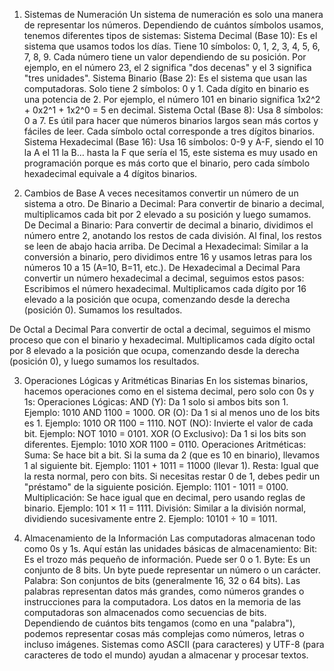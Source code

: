 1. Sistemas de Numeración
Un sistema de numeración es solo una manera de representar los números. Dependiendo de cuántos símbolos usamos, tenemos diferentes tipos de sistemas:
Sistema Decimal (Base 10): Es el sistema que usamos todos los días. Tiene 10 símbolos: 0, 1, 2, 3, 4, 5, 6, 7, 8, 9. Cada número tiene un valor dependiendo de su posición. Por ejemplo, en el número 23, el 2 significa "dos decenas" y el 3 significa "tres unidades".
Sistema Binario (Base 2): Es el sistema que usan las computadoras. Solo tiene 2 símbolos: 0 y 1. Cada dígito en binario es una potencia de 2. Por ejemplo, el número 101 en binario significa 1x2^2 + 0x2^1 + 1x2^0 = 5 en decimal.
Sistema Octal (Base 8): Usa 8 símbolos: 0 a 7. Es útil para hacer que números binarios largos sean más cortos y fáciles de leer. Cada símbolo octal corresponde a tres dígitos binarios.
Sistema Hexadecimal (Base 16): Usa 16 símbolos: 0-9 y A-F, siendo el 10 la A el 11 la B… hasta la F que sería el 15, este sistema es muy usado en programación porque es más corto que el binario, pero cada símbolo hexadecimal equivale a 4 dígitos binarios.

2. Cambios de Base
A veces necesitamos convertir un número de un sistema a otro. 
De Binario a Decimal:
Para convertir de binario a decimal, multiplicamos cada bit por 2 elevado a su posición y luego sumamos.
De Decimal a Binario:
Para convertir de decimal a binario, dividimos el número entre 2, anotando los restos de cada división. Al final, los restos se leen de abajo hacia arriba.
De Decimal a Hexadecimal:
Similar a la conversión a binario, pero dividimos entre 16 y usamos letras para los números 10 a 15 (A=10, B=11, etc.).
De Hexadecimal a Decimal
Para convertir un número hexadecimal a decimal, seguimos estos pasos:
Escribimos el número hexadecimal.
Multiplicamos cada dígito por 16 elevado a la posición que ocupa, comenzando desde la derecha (posición 0).
Sumamos los resultados.

De Octal a Decimal
Para convertir de octal a decimal, seguimos el mismo proceso que con el binario y hexadecimal. Multiplicamos cada dígito octal por 8 elevado a la posición que ocupa, comenzando desde la derecha (posición 0), y luego sumamos los resultados. 

3. Operaciones Lógicas y Aritméticas Binarias
En los sistemas binarios, hacemos operaciones como en el sistema decimal, pero solo con 0s y 1s:
Operaciones Lógicas:
AND (Y): Da 1 solo si ambos bits son 1. Ejemplo: 1010 AND 1100 = 1000.
OR (O): Da 1 si al menos uno de los bits es 1. Ejemplo: 1010 OR 1100 = 1110.
NOT (NO): Invierte el valor de cada bit. Ejemplo: NOT 1010 = 0101.
XOR (O Exclusivo): Da 1 si los bits son diferentes. Ejemplo: 1010 XOR 1100 = 0110.
Operaciones Aritméticas:
Suma: Se hace bit a bit. Si la suma da 2 (que es 10 en binario), llevamos 1 al siguiente bit.
Ejemplo: 1101 + 1011 = 11000 (llevar 1).
Resta: Igual que la resta normal, pero con bits. Si necesitas restar 0 de 1, debes pedir un "préstamo" de la siguiente posición.
Ejemplo: 1101 - 1011 = 0100.
Multiplicación: Se hace igual que en decimal, pero usando reglas de binario.
Ejemplo: 101 × 11 = 1111.
División: Similar a la división normal, dividiendo sucesivamente entre 2.
Ejemplo: 10101 ÷ 10 = 1011.

4. Almacenamiento de la Información
Las computadoras almacenan todo como 0s y 1s. Aquí están las unidades básicas de almacenamiento:
Bit: Es el trozo más pequeño de información. Puede ser 0 o 1.
Byte: Es un conjunto de 8 bits. Un byte puede representar un número o un carácter.
Palabra: Son conjuntos de bits (generalmente 16, 32 o 64 bits). Las palabras representan datos más grandes, como números grandes o instrucciones para la computadora.
Los datos en la memoria de las computadoras son almacenados como secuencias de bits. Dependiendo de cuántos bits tengamos (como en una "palabra"), podemos representar cosas más complejas como números, letras o incluso imágenes. Sistemas como ASCII (para caracteres) y UTF-8 (para caracteres de todo el mundo) ayudan a almacenar y procesar textos.

